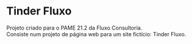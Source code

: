 # Tinder Fluxo
Projeto criado para o PAME 21.2 da Fluxo Consultoria.
<br>Consiste num projeto de página web para um site fictício: Tinder Fluxo.
